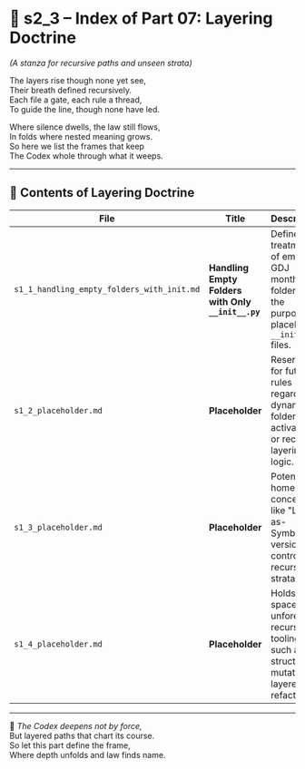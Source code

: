 <!-- Save to: shagi_archives/appendices/appendix_h_index_and_layering_doctrine/part_01_index/s2_3_index_of_07_layering_doctrine.md -->

# 📘 s2_3 – Index of Part 07: Layering Doctrine  
*(A stanza for recursive paths and unseen strata)*

The layers rise though none yet see,  
Their breath defined recursively.  
Each file a gate, each rule a thread,  
To guide the line, though none have led.

Where silence dwells, the law still flows,  
In folds where nested meaning grows.  
So here we list the frames that keep  
The Codex whole through what it weeps.

---

## 🧭 Contents of Layering Doctrine

| File | Title | Description |
|------|-------|-------------|
| `s1_1_handling_empty_folders_with_init.md` | **Handling Empty Folders with Only `__init__.py`** | Defines the treatment of empty GDJ monthly folders and the purpose of placeholder `__init__.py` files. |
| `s1_2_placeholder.md` | **Placeholder** | Reserved for future rules regarding dynamic folder activation or recursive layering logic. |
| `s1_3_placeholder.md` | **Placeholder** | Potential home for concepts like "Layer-as-Symbol" or version-controlled recursive strata. |
| `s1_4_placeholder.md` | **Placeholder** | Holds space for unforeseen recursive tooling, such as structural mutation or layered refactoring. |

---

📜 *The Codex deepens not by force,*  
But layered paths that chart its course.  
So let this part define the frame,  
Where depth unfolds and law finds name.

